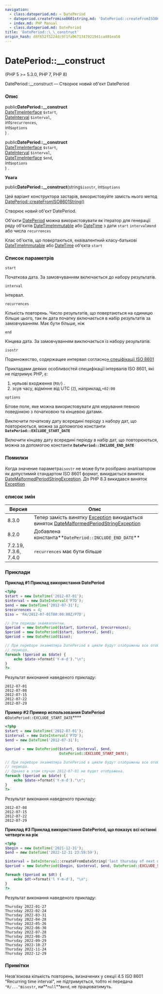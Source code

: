 ```yaml
---
navigation:
  - class.dateperiod.md: « DatePeriod
  - dateperiod.createfromiso8601string.md: 'DatePeriod::createFromISO8601String »'
  - index.md: PHP Manual
  - class.dateperiod.md: DatePeriod
title: 'DatePeriod::\_\_construct'
origin_hash: ddf652f5224dc9f1fa9671347921941ca401ea50
---
```

# DatePeriod::\_\_construct

(PHP 5 >= 5.3.0, PHP 7, PHP 8)

DatePeriod::\_\_construct — Створює новий об'єкт DatePeriod

### Опис

public**DatePeriod::\_\_construct**  
[DateTimeInterface](class.datetimeinterface.md) `$start`,  
[DateInterval](class.dateinterval.md) `$interval`,  
int`$recurrences`,  
int`$options`  
) .

public**DatePeriod::\_\_construct**  
[DateTimeInterface](class.datetimeinterface.md) `$start`,  
[DateInterval](class.dateinterval.md) `$interval`,  
[DateTimeInterface](class.datetimeinterface.md) `$end`,  
int`$options`  
) .

**Увага**

public**DatePeriod::\_\_construct**(string`$isostr`, int`$options`

Цей варіант конструктора застарів, використовуйте замість нього метод [DatePeriod::createFromISO8601String()](dateperiod.createfromiso8601string.md)

Створює новий об'єкт DatePeriod.

Об'єкти [DatePeriod](class.dateperiod.md) можна використовувати як ітератор для генерації ряду об'єктів [DateTimeImmutable](class.datetimeimmutable.md) або [DateTime](class.datetime.md) з дати `start` `interval`и`end` або числа `recurrences`

Клас об'єктів, що повертаються, еквівалентний класу-батькові [DateTimeImmutable](class.datetimeimmutable.md) або [DateTime](class.datetime.md) об'єкта `start`

### Список параметрів

`start`

Початкова дата. За замовчуванням включається до набору результатів.

`interval`

Інтервал.

`recurrences`

Кількість повторень. Число результатів, що повертаються на одиницю більше цього, так як дата початку включається в набір результатів за замовчуванням. Має бути більше, ніж

`end`

Кінцева дата. За замовчуванням виключається із набору результатів.

`isostr`

Подмножество, содержащее интервал согласно[» спеціфікації ISO 8601](http://en.wikipedia.org/wiki/Iso8601#Repeating_intervals)

Прикладами деяких особливостей специфікації інтервалів ISO 8601, які не підтримує PHP, є:

1.  нульові входження (`R0/`) .
2.  зсув часу, відмінне від UTC (`Z`), наприклад,`+02:00`

`options`

Бітове поле, яке можна використовувати для керування певною поведінкою з початковою та кінцевою датами.

Виключити початкову дату всередині періоду з набору дат, що повторюються, можна за допомогою константи **`DatePeriod::EXCLUDE_START_DATE`**

Включити кінцеву дату всередині періоду в набір дат, що повторюються, можна за допомогою константи **`DatePeriod::INCLUDE_END_DATE`**

### Помилки

Когда значение параметра`isostr` не може бути розібрано аналізатором як допустимий стандартом ISO 8601 формат, викидається виняток [DateMalformedPeriodStringException](class.datemalformedperiodstringexception.md). До PHP 8.3 викидався виняток [Exception](class.exception.md)

### список змін

| Версия | Опис |
| --- | --- |
| 8.3.0 | Тепер замість винятку [Exception](class.exception.md) викидається виняток [DateMalformedPeriodStringException](class.datemalformedperiodstringexception.md) |
| 8.2.0 | Добавлена константа\*\*`DatePeriod::INCLUDE_END_DATE`\*\* |
| 7.2.19, 7.3.6, 7.4.0 | `recurrences` має бути більше |

### Приклади

**Приклад #1 Приклад використання DatePeriod**

```php
<?php
$start = new DateTime('2012-07-01');
$interval = new DateInterval('P7D');
$end = new DateTime('2012-07-31');
$recurrences = 4;
$iso = 'R4/2012-07-01T00:00:00Z/P7D';

// Эти периоды эквивалентны.
$period = new DatePeriod($start, $interval, $recurrences);
$period = new DatePeriod($start, $interval, $end);
$period = new DatePeriod($iso);

// При переборе экземпляра DatePeriod в цикле будут отображены все отобранные даты
// периода.
foreach ($period as $date) {
    echo $date->format('Y-m-d')."\n";
}
?>
```

Результат виконання наведеного прикладу:

```
2012-07-01
2012-07-08
2012-07-15
2012-07-22
2012-07-29
```

**Пример #2 Пример использования DatePeriod с**`DatePeriod::EXCLUDE_START_DATE`\*\*\*\*

```php
<?php
$start = new DateTime('2012-07-01');
$interval = new DateInterval('P7D');
$end = new DateTime('2012-07-31');

$period = new DatePeriod($start, $interval, $end,
                         DatePeriod::EXCLUDE_START_DATE);

// При переборе экземпляра DatePeriod в цикле будут отображены все отобранные даты
// периода.
// Однако в этом случае 2012-07-01 не будет отображена.
foreach ($period as $date) {
    echo $date->format('Y-m-d')."\n";
}
?>
```

Результат виконання наведеного прикладу:

```
2012-07-08
2012-07-15
2012-07-22
2012-07-29
```

**Приклад #3 Приклад використання DatePeriod, що показує всі останні четверги на рік**

```php
<?php
$begin = new DateTime('2021-12-31');
$end = new DateTime('2022-12-31 23:59:59');

$interval = DateInterval::createFromDateString('last thursday of next month');
$period = new DatePeriod($begin, $interval, $end, DatePeriod::EXCLUDE_START_DATE);

foreach ($period as $dt) {
    echo $dt->format('l Y-m-d'), "\n";
}
?>
```

Результат виконання наведеного прикладу:

```
Thursday 2022-01-27
Thursday 2022-02-24
Thursday 2022-03-31
Thursday 2022-04-28
Thursday 2022-05-26
Thursday 2022-06-30
Thursday 2022-07-28
Thursday 2022-08-25
Thursday 2022-09-29
Thursday 2022-10-27
Thursday 2022-11-24
Thursday 2022-12-29
```

### Примітки

Незв'язкова кількість повторень, визначених у секції 4.5 ISO 8601 "Recurring time interval", не підтримується, тобто ні передача `"R/..."`в`isostr`, ни\*\*`null`\*\*в`end`, не працюватимуть.
